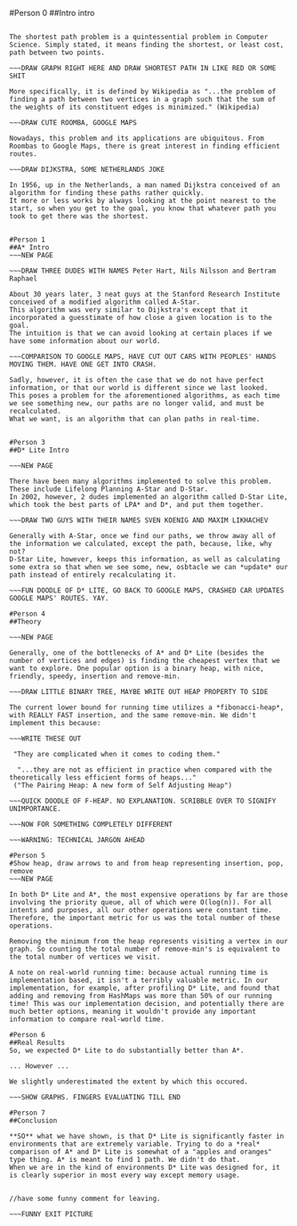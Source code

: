 #Person 0
##Intro intro

~~~DOODLE OUT "Path Planning"

The shortest path problem is a quintessential problem in Computer Science. Simply stated, it means finding the shortest, or least cost, path between two points.

~~~DRAW GRAPH RIGHT HERE AND DRAW SHORTEST PATH IN LIKE RED OR SOME SHIT

More specifically, it is defined by Wikipedia as "...the problem of finding a path between two vertices in a graph such that the sum of the weights of its constituent edges is minimized." (Wikipedia)

~~~DRAW CUTE ROOMBA, GOOGLE MAPS

Nowadays, this problem and its applications are ubiquitous. From Roombas to Google Maps, there is great interest in finding efficient routes.

~~~DRAW DIJKSTRA, SOME NETHERLANDS JOKE

In 1956, up in the Netherlands, a man named Dijkstra conceived of an algorithm for finding these paths rather quickly. 
It more or less works by always looking at the point nearest to the start, so when you get to the goal, you know that whatever path you took to get there was the shortest.


#Person 1
##A* Intro
~~~NEW PAGE

~~~DRAW THREE DUDES WITH NAMES Peter Hart, Nils Nilsson and Bertram Raphael 

About 30 years later, 3 neat guys at the Stanford Research Institute conceived of a modified algorithm called A-Star.
This algorithm was very similar to Dijkstra's except that it incorporated a guesstimate of how close a given location is to the goal.
The intuition is that we can avoid looking at certain places if we have some information about our world.

~~~COMPARISON TO GOOGLE MAPS, HAVE CUT OUT CARS WITH PEOPLES' HANDS MOVING THEM. HAVE ONE GET INTO CRASH.

Sadly, however, it is often the case that we do not have perfect information, or that our world is different since we last looked.
This poses a problem for the aforementioned algorithms, as each time we see something new, our paths are no longer valid, and must be recalculated.
What we want, is an algorithm that can plan paths in real-time.


#Person 3
##D* Lite Intro

~~~NEW PAGE

There have been many algorithms implemented to solve this problem. These include Lifelong Planning A-Star and D-Star.
In 2002, however, 2 dudes implemented an algorithm called D-Star Lite, which took the best parts of LPA* and D*, and put them together.

~~~DRAW TWO GUYS WITH THEIR NAMES SVEN KOENIG AND MAXIM LIKHACHEV

Generally with A-Star, once we find our paths, we throw away all of the information we calculated, except the path, because, like, why not?
D-Star Lite, however, keeps this information, as well as calculating some extra so that when we see some, new, osbtacle we can *update* our path instead of entirely recalculating it.

~~~FUN DOODLE OF D* LITE, GO BACK TO GOOGLE MAPS, CRASHED CAR UPDATES GOOGLE MAPS' ROUTES. YAY. 

#Person 4
##Theory

~~~NEW PAGE

Generally, one of the bottlenecks of A* and D* Lite (besides the number of vertices and edges) is finding the cheapest vertex that we want to explore. One popular option is a binary heap, with nice, friendly, speedy, insertion and remove-min. 

~~~DRAW LITTLE BINARY TREE, MAYBE WRITE OUT HEAP PROPERTY TO SIDE

The current lower bound for running time utilizes a *fibonacci-heap*, with REALLY FAST insertion, and the same remove-min. We didn't implement this because:

~~~WRITE THESE OUT

 "They are complicated when it comes to coding them."

  "...they are not as efficient in practice when compared with the theoretically less efficient forms of heaps..."
 ("The Pairing Heap: A new form of Self Adjusting Heap")

~~~QUICK DOODLE OF F-HEAP. NO EXPLANATION. SCRIBBLE OVER TO SIGNIFY UNIMPORTANCE.

~~~NOW FOR SOMETHING COMPLETELY DIFFERENT

~~~WARNING: TECHNICAL JARGON AHEAD

#Person 5
#Show heap, draw arrows to and from heap representing insertion, pop, remove
~~~NEW PAGE

In both D* Lite and A*, the most expensive operations by far are those involving the priority queue, all of which were O(log(n)). For all intents and purposes, all our other operations were constant time. Therefore, the important metric for us was the total number of these operations.

Removing the minimum from the heap represents visiting a vertex in our graph. So counting the total number of remove-min's is equivalent to the total number of vertices we visit. 

A note on real-world running time: because actual running time is implementation based, it isn't a terribly valuable metric. In our implementation, for example, after profiling D* Lite, and found that adding and removing from HashMaps was more than 50% of our running time! This was our implementation decision, and potentially there are much better options, meaning it wouldn't provide any important information to compare real-world time.

#Person 6
##Real Results
So, we expected D* Lite to do substantially better than A*.

... However ...

We slightly underestimated the extent by which this occured.

~~~SHOW GRAPHS. FINGERS EVALUATING TILL END

#Person 7
##Conclusion

**SO** what we have shown, is that D* Lite is significantly faster in environments that are extremely variable. Trying to do a *real* comparison of A* and D* Lite is somewhat of a "apples and oranges" type thing. A* is meant to find 1 path. We didn't do that. 
When we are in the kind of environments D* Lite was designed for, it is clearly superior in most every way except memory usage.


//have some funny comment for leaving.

~~~FUNNY EXIT PICTURE 

